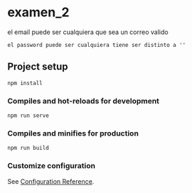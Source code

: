# examen_2

el email puede ser cualquiera que sea un correo valido
```
el password puede ser cualquiera tiene ser distinto a ''
```


## Project setup
```
npm install
```

### Compiles and hot-reloads for development
```
npm run serve
```

### Compiles and minifies for production
```
npm run build
```

### Customize configuration
See [Configuration Reference](https://cli.vuejs.org/config/).
